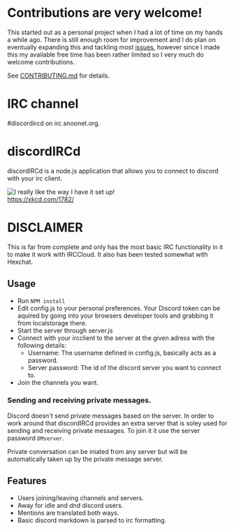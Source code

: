 # Contributions are very welcome! 

This started out as a personal project when I had a lot of time on my hands a while ago. 
There is still enough room for improvement and I do plan on eventually expanding this and tackling most [issues](https://github.com/creesch/discordIRCd/issues), however since I made this my available free time has been rather limited so I very much do welcome contributions. 

See [CONTRIBUTING.md](https://github.com/creesch/discordIRCd/blob/master/CONTRIBUTING.md) for details. 

# IRC channel

\#discordircd on irc.snoonet.org. 

# discordIRCd
discordIRCd is a node.js application that allows you to connect to discord with your irc client.

![I really like the way I have it set up!](https://imgs.xkcd.com/comics/team_chat.png)  
https://xkcd.com/1782/

# DISCLAIMER 

This is far from complete and only has the most basic IRC functionality in it to make it work with IRCCloud. 
It also has been tested somewhat with Hexchat.

## Usage 

- Run `NPM install`
- Edit config.js to your personal preferences. Your Discord token can be aquired by going into your browsers developer tools and grabbing it from localstorage there. 
- Start the server through server.js 
- Connect with your ircclient to the server at the given adress with the following details: 
    - Username: The username defined in config.js, basically acts as a password. 
    - Server password: The id of the discord server you want to connect to. 
- Join the channels you want.

### Sending and receiving private messages. 
Discord doesn't send private messages based on the server. In order to work around that discordIRCd provides an extra server that is soley used for sending and receiving private messages. To join it it use the server password `DMserver`. 

Private conversation can be iniated from any server but will be automatically taken up by the private message server. 

## Features

- Users joining/leaving channels and servers. 
- Away for idle and dnd discord users. 
- Mentions are translated both ways. 
- Basic discord markdown is parsed to irc formatting. 

